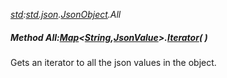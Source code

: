 _[std](../../modules/std/std-module.md):[std.json](../../modules/std/std-json.md).[JsonObject](../../modules/std/std-json-jsonobject.md).All_
##### Method All:[Map](../../modules/std/std-collections-map.md)<[String](../../modules/wonkey/wonkey-types-string.md),[JsonValue](../../modules/std/std-json-jsonvalue.md)>.[Iterator](../../modules/std/std-collections-map-iterator.md)(  )
Gets an iterator to all the json values in the object.
